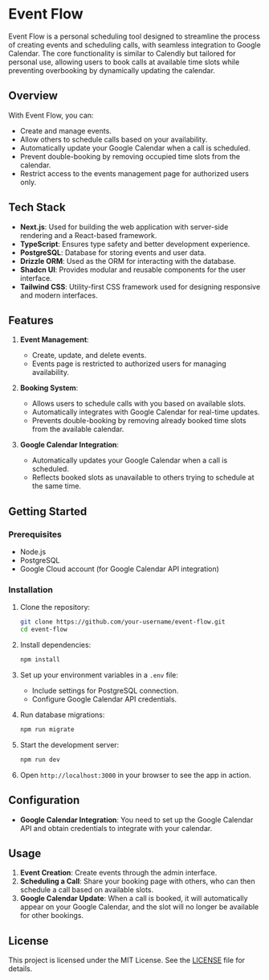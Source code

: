 # Event Flow

Event Flow is a personal scheduling tool designed to streamline the process of creating events and scheduling calls, with seamless integration to Google Calendar. The core functionality is similar to Calendly but tailored for personal use, allowing users to book calls at available time slots while preventing overbooking by dynamically updating the calendar.

## Overview

With Event Flow, you can:
- Create and manage events.
- Allow others to schedule calls based on your availability.
- Automatically update your Google Calendar when a call is scheduled.
- Prevent double-booking by removing occupied time slots from the calendar.
- Restrict access to the events management page for authorized users only.

## Tech Stack

- **Next.js**: Used for building the web application with server-side rendering and a React-based framework.
- **TypeScript**: Ensures type safety and better development experience.
- **PostgreSQL**: Database for storing events and user data.
- **Drizzle ORM**: Used as the ORM for interacting with the database.
- **Shadcn UI**: Provides modular and reusable components for the user interface.
- **Tailwind CSS**: Utility-first CSS framework used for designing responsive and modern interfaces.

## Features

1. **Event Management**:
   - Create, update, and delete events.
   - Events page is restricted to authorized users for managing availability.

2. **Booking System**:
   - Allows users to schedule calls with you based on available slots.
   - Automatically integrates with Google Calendar for real-time updates.
   - Prevents double-booking by removing already booked time slots from the available calendar.

3. **Google Calendar Integration**:
   - Automatically updates your Google Calendar when a call is scheduled.
   - Reflects booked slots as unavailable to others trying to schedule at the same time.

## Getting Started

### Prerequisites
- Node.js
- PostgreSQL
- Google Cloud account (for Google Calendar API integration)

### Installation

1. Clone the repository:
   ```bash
   git clone https://github.com/your-username/event-flow.git
   cd event-flow
   ```

2. Install dependencies:
   ```bash
   npm install
   ```

3. Set up your environment variables in a `.env` file:
   - Include settings for PostgreSQL connection.
   - Configure Google Calendar API credentials.

4. Run database migrations:
   ```bash
   npm run migrate
   ```

5. Start the development server:
   ```bash
   npm run dev
   ```

6. Open `http://localhost:3000` in your browser to see the app in action.

## Configuration

- **Google Calendar Integration**: You need to set up the Google Calendar API and obtain credentials to integrate with your calendar.

## Usage

1. **Event Creation**: Create events through the admin interface.
2. **Scheduling a Call**: Share your booking page with others, who can then schedule a call based on available slots.
3. **Google Calendar Update**: When a call is booked, it will automatically appear on your Google Calendar, and the slot will no longer be available for other bookings.

## License

This project is licensed under the MIT License. See the [LICENSE](LICENSE) file for details.


